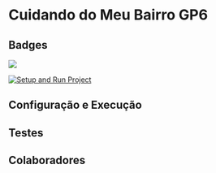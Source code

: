 # Cuidando do Meu Bairro GP6


## Badges

<a href="https://codeclimate.com/github/Phar187/cuidando-do-meu-bairro-gp6/maintainability"><img src="https://api.codeclimate.com/v1/badges/d9ff8f1ba8e807f6991d/maintainability" /></a>

[![Setup and Run Project](https://github.com/Phar187/cuidando-do-meu-bairro-gp6/actions/workflows/main.yml/badge.svg)](https://github.com/Phar187/cuidando-do-meu-bairro-gp6/actions/workflows/main.yml)


## Configuração e Execução



## Testes



## Colaboradores

